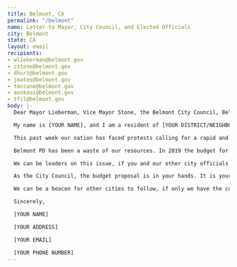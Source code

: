 ```yaml
---
title: Belmont, CA
permalink: "/belmont"
name: Letter to Mayor, City Council, and Elected Officials
city: Belmont
state: CA
layout: email
recipients:
- wlieberman@belmont.gov
- cstone@belmont.gov
- dhurt@belmont.gov
- jmates@belmont.gov
- tmccune@belmont.gov
- aoskoui@belmont.gov
- tfil@belmont.gov
body: |-
  Dear Mayor Lieberman, Vice Mayor Stone, the Belmont City Council, Belmont City Manager, and Belmont Finance Manager,

  My name is [YOUR NAME], and I am a resident of [YOUR DISTRICT/NEIGHBORHOOD]. I am writing to demand that the Belmont City Council adopts a budget that prioritizes community wellbeing, and redirects funding away from the police.

  This past week our nation has faced protests calling for a rapid and meaningful reconsideration of the role of policing in communities, as well as an end to racism and anti-Blackness in America. The Bay Area, including our small town, has been at the forefront of much of this action. Accordingly, it has come to my attention that the budget for 2021 is being decided as these protests continue.

  Belmont PD has been a waste of our resources. In 2019 the budget for Law Enforcement and Crime Control was $10,052,972. This means that in 2019 Belmont PD cost us taxpayers twice as much as we spent on Street Maintenance, Parks and Open Spaces, Recreation Programs, Senior Services, and Affordable Housing combined. The Belmont PD budget is excessive for a small town, and I am alarmed to see that Belmont’s projected budget for 2021 shows an increase in spending on police despite historic unemployment, economic instability, and popular resistance to widespread police abuses.

  We can be leaders on this issue, if you and our other city officials have the courage to step up. I join the calls of those across the country to defund the police. I demand a budget that adequately and effectively meets the needs of at-risk Belmont residents during this trying and uncertain time, when livelihoods are on the line. I call on you to meaningfully restrict the Belmont PD budget and instead meaningfully reallocate funds towards social programs and resources that support affordable housing, education, health care, child care, and other critical community needs. We demand a budget that supports community wellbeing, rather than empowering the police forces that tear us apart.

  As the City Council, the budget proposal is in your hands. It is your duty to represent your constituents. I am urging you to completely revise the budget for the 2020-2021 fiscal year.

  We can be a beacon for other cities to follow, if only we have the courage to change.

  Sincerely,

  [YOUR NAME]

  [YOUR ADDRESS]

  [YOUR EMAIL]

  [YOUR PHONE NUMBER]
---
```


